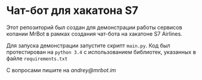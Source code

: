 # Чат-бот для хакатона S7

Этот репозиторий был создан для демонстрации работы сервисов копании MrBot в рамках создания чат-бота на хакатоне S7 Airlines.

Для запуска демонстрации запустите скрипт `main.py`. Код был протестирован на `python 3.4` с использованием библиотек, указанных в файле `requirements.txt`

С вопросами пишите на _andrey@mrbot.im_